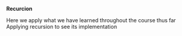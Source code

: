 **Recurcion**

Here we apply what we have learned throughout the course thus far
Applying recursion to see its implementation
